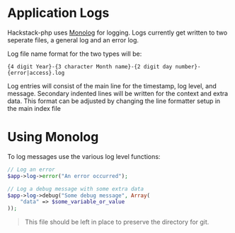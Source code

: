 # Application Logs

Hackstack-php uses [Monolog](https://github.com/Seldaek/monolog) for logging. Logs currently get written to two seperate files, a general log and an error log.

Log file name format for the two types will be:

	{4 digit Year}-{3 character Month name}-{2 digit day number}-{error|access}.log

Log entries will consist of the main line for the timestamp, log level, and message. Secondary indented lines will be written for the context and extra data. This format can be adjusted by changing the line formatter setup in the main index file

# Using Monolog

To log messages use the various log level functions: 

```php
// Log an error
$app->log->error("An error occurred");

// Log a debug message with some extra data
$app->log->debug("Some debug message", Array(
	"data" => $some_variable_or_value
));
```

>  This file should be left in place to preserve the directory for git.
